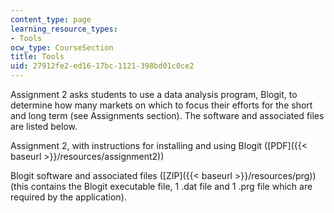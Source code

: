 ```yaml
---
content_type: page
learning_resource_types:
- Tools
ocw_type: CourseSection
title: Tools
uid: 27912fe2-ed16-17bc-1121-398bd01c0ce2
---
```


Assignment 2 asks students to use a data analysis program, Blogit, to determine how many markets on which to focus their efforts for the short and long term (see Assignments section). The software and associated files are listed below.

Assignment 2, with instructions for installing and using Blogit ([PDF]({{< baseurl >}}/resources/assignment2))

Blogit software and associated files ([ZIP]({{< baseurl >}}/resources/prg))  
(this contains the Blogit executable file, 1 .dat file and 1 .prg file which are required by the application).
